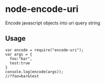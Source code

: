 # node-encode-uri
Encode javascript objects into uri query string


## Usage

    var encode = require("encode-uri");
    var args = {
      foo:"bar",
      test:true
    }
    console.log(encode(args));
    //?foo=bar&test
